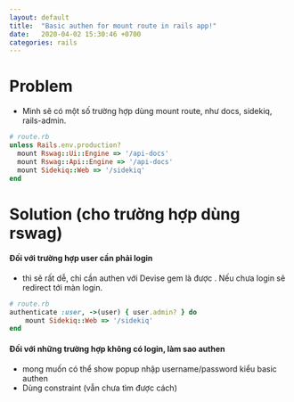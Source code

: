 ```yaml
---
layout: default
title:  "Basic authen for mount route in rails app!"
date:   2020-04-02 15:30:46 +0700
categories: rails
---
```


# Problem
- Mình sẽ có một số trường hợp dùng mount route, như docs, sidekiq, rails-admin.

``` ruby
# route.rb
unless Rails.env.production?
  mount Rswag::Ui::Engine => '/api-docs'
  mount Rswag::Api::Engine => '/api-docs'
  mount Sidekiq::Web => '/sidekiq'
end
```

# Solution (cho trường hợp dùng rswag)
#### Đối với trường hợp user cần phải login
 - thì sẽ rất dễ, chỉ cần authen với Devise gem là được . Nếu chưa login sẽ redirect tới màn login.

```ruby
# route.rb
authenticate :user, ->(user) { user.admin? } do
    mount Sidekiq::Web => '/sidekiq'
end
```

#### Đối với những trường hợp không có login, làm sao authen
  - mong muốn có thể show popup nhập username/password kiểu basic authen
  - Dùng constraint (vẫn chưa tìm được cách)
